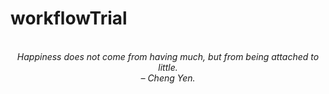 # workflowTrial
<!-- QUOTE:START -->
<p align="center"><br><i>Happiness does not come from having much, but from being attached to little.</i><br><i>– Cheng Yen.</i><br></p>
<!-- QUOTE:END -->

